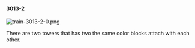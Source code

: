 #### 3013-2
![train-3013-2-0.png](https://github.com/lil-lab/nlvr/raw/master/nlvr/train/images/28/train-3013-2-0.png "train-3013-2-0.png")

There are two towers that has two the same color blocks attach with each other.